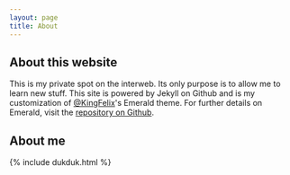 ```yaml
---
layout: page
title: About
---
```

## About this website
This is my private spot on the interweb. Its only purpose is to allow me to learn new stuff. This site is powered by Jekyll on Github and is my customization of [@KingFelix](https://github.com/KingFelix)'s Emerald theme. For further details on Emerald, visit the [repository on Github](https://github.com/KingFelix/emerald/).

## About me
{% include dukduk.html %}
